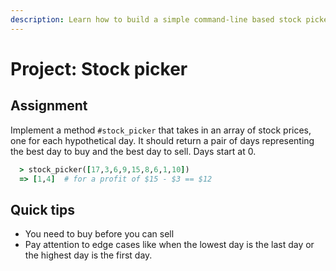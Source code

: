 ```yaml
---
description: Learn how to build a simple command-line based stock picker.
---
```


# Project: Stock picker

## Assignment

Implement a method `#stock_picker` that takes in an array of stock prices, one for each hypothetical day. It should return a pair of days representing the best day to buy and the best day to sell. Days start at 0.

```ruby
  > stock_picker([17,3,6,9,15,8,6,1,10])
  => [1,4]  # for a profit of $15 - $3 == $12
```

## **Quick tips**

* You need to buy before you can sell
* Pay attention to edge cases like when the lowest day is the last day or the highest day is the first day.

